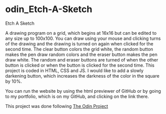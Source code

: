 # odin_Etch-A-Sketch
Etch A Sketch

A drawing program on a grid, which begins at 16x16 but can be edited to any size up to 100x100. You can draw using your mouse and clicking turns of the drawing and the drawing is turned on again when clicked for the second time. The clear button colors the grid white, the random button makes the pen draw random colors and the eraser button makes the pen draw white. The random and eraser buttons are turned of when the other button is clicked or when the button is clicked for the second time.
This project is coded in HTML, CSS and JS.
I would like to add a slowly darkening button, which increases the darkness of the color in the square by 10%.

You can run the website by using the html previewer of GitHub or by going to my portfolio, which is on my GitHub, and clicking on the link there.

This project was done following [The Odin Project](https://www.theodinproject.com/home)